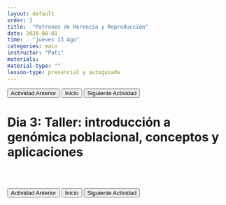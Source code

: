 ```yaml
---
layout: default
order: 3
title:  "Patrones de Herencia y Reproducción"
date: 2020-08-01
time:   "jueves 13 Ago"
categories: main
instructor: "Pati"
materials: 
material-type: ""
lesson-type: presencial y autoguiada
---
```


<a href="https://pesalerno.github.io/seminario2020/main/2020/06/01/2_genomica.html"><button>Actividad Anterior</button></a>		<a href="https://pesalerno.github.io/seminario2020/"><button>Inicio</button></a>    <a href="https://pesalerno.github.io/seminario2020/main/2020/06/03/4_filtros1.html"><button>Siguiente Actividad</button></a>


# Dia 3: Taller: introducción a genómica poblacional, conceptos y aplicaciones



<br><br>

<a href="https://pesalerno.github.io/seminario2020/main/2020/06/01/2_genomica.html"><button>Actividad Anterior</button></a>		<a href="https://pesalerno.github.io/seminario2020/"><button>Inicio</button></a>    <a href="https://pesalerno.github.io/seminario2020/main/2020/06/03/4_filtros1.html"><button>Siguiente Actividad</button></a>



